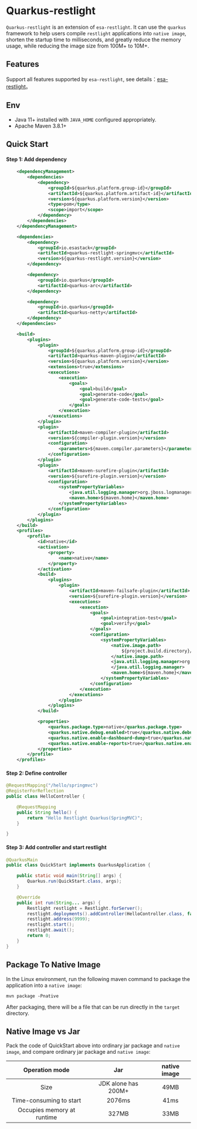 # Quarkus-restlight

`Quarkus-restlight` is an extension of `esa-restlight`. It can use the `quarkus` framework to help users compile `restlight` applications into `native image`, shorten the startup time to milliseconds, and greatly reduce the memory usage, while reducing the image size from 100M+ to 10M+.

## Features

Support all features supported by `esa-restlight`, see details：[esa-restlight](https://www.esastack.io/esa-restlight/)。

## Env

- Java 11+ installed with `JAVA_HOME` configured appropriately.
- Apache Maven 3.8.1+

## Quick Start

#### Step 1: Add dependency

```xml
    <dependencyManagement>
        <dependencies>
            <dependency>
                <groupId>${quarkus.platform.group-id}</groupId>
                <artifactId>${quarkus.platform.artifact-id}</artifactId>
                <version>${quarkus.platform.version}</version>
                <type>pom</type>
                <scope>import</scope>
            </dependency>
        </dependencies>
    </dependencyManagement>

    <dependencies>
        <dependency>
            <groupId>io.esastack</groupId>
            <artifactId>quarkus-restlight-springmvc</artifactId>
            <version>${quarkus-restlight.version}</version>
        </dependency>

        <dependency>
            <groupId>io.quarkus</groupId>
            <artifactId>quarkus-arc</artifactId>
        </dependency>

        <dependency>
            <groupId>io.quarkus</groupId>
            <artifactId>quarkus-netty</artifactId>
        </dependency>
    </dependencies>

    <build>
        <plugins>
            <plugin>
                <groupId>${quarkus.platform.group-id}</groupId>
                <artifactId>quarkus-maven-plugin</artifactId>
                <version>${quarkus.platform.version}</version>
                <extensions>true</extensions>
                <executions>
                    <execution>
                        <goals>
                            <goal>build</goal>
                            <goal>generate-code</goal>
                            <goal>generate-code-tests</goal>
                        </goals>
                    </execution>
                </executions>
            </plugin>
            <plugin>
                <artifactId>maven-compiler-plugin</artifactId>
                <version>${compiler-plugin.version}</version>
                <configuration>
                    <parameters>${maven.compiler.parameters}</parameters>
                </configuration>
            </plugin>
            <plugin>
                <artifactId>maven-surefire-plugin</artifactId>
                <version>${surefire-plugin.version}</version>
                <configuration>
                    <systemPropertyVariables>
                        <java.util.logging.manager>org.jboss.logmanager.LogManager</java.util.logging.manager>
                        <maven.home>${maven.home}</maven.home>
                    </systemPropertyVariables>
                </configuration>
            </plugin>
        </plugins>
    </build>
    <profiles>
        <profile>
            <id>native</id>
            <activation>
                <property>
                    <name>native</name>
                </property>
            </activation>
            <build>
                <plugins>
                    <plugin>
                        <artifactId>maven-failsafe-plugin</artifactId>
                        <version>${surefire-plugin.version}</version>
                        <executions>
                            <execution>
                                <goals>
                                    <goal>integration-test</goal>
                                    <goal>verify</goal>
                                </goals>
                                <configuration>
                                    <systemPropertyVariables>
                                        <native.image.path>
                                            ${project.build.directory}/${project.build.finalName}-runner
                                        </native.image.path>
                                        <java.util.logging.manager>org.jboss.logmanager.LogManager
                                        </java.util.logging.manager>
                                        <maven.home>${maven.home}</maven.home>
                                    </systemPropertyVariables>
                                </configuration>
                            </execution>
                        </executions>
                    </plugin>
                </plugins>
            </build>

            <properties>
                <quarkus.package.type>native</quarkus.package.type>
                <quarkus.native.debug.enabled>true</quarkus.native.debug.enabled>
                <quarkus.native.enable-dashboard-dump>true</quarkus.native.enable-dashboard-dump>
                <quarkus.native.enable-reports>true</quarkus.native.enable-reports>
            </properties>
        </profile>
    </profiles>

```

#### Step 2: Define  controller

```java
@RequestMapping("/hello/springmvc")
@RegisterForReflection
public class HelloController {

    @RequestMapping
    public String hello() {
        return "Hello Restlight Quarkus(SpringMVC)";
    }

}
```

#### Step 3: Add controller and start restlight

```java
@QuarkusMain
public class QuickStart implements QuarkusApplication {

    public static void main(String[] args) {
        Quarkus.run(QuickStart.class, args);
    }

    @Override
    public int run(String... args) {
        Restlight restlight = Restlight.forServer();
        restlight.deployments().addController(HelloController.class, false);
        restlight.address(9999);
        restlight.start();
        restlight.await();
        return 0;
    }
}
```

## Package To Native Image

In the Linux environment, run the following maven command to package the application into a `native image`:

```shell
mvn package -Pnative
```

After packaging, there will be a file that can be run directly in the `target` directory.

## Native Image vs Jar

Pack the code of QuickStart above into ordinary jar package and `native image`, and compare ordinary jar package and `native image`:

|       Operation mode       |  Jar   |    native image     |
| :------------------------: | :----: | :-----------------: |
|            Size            |  JDK alone has 200M+  | 49MB |
|  Time-consuming to start   | 2076ms |        41ms         |
| Occupies memory at runtime | 327MB  |        33MB         |